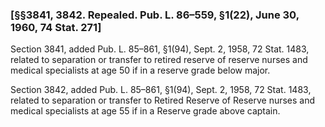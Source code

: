 ### [§§3841, 3842. Repealed. Pub. L. 86–559, §1(22), June 30, 1960, 74 Stat. 271] ###

Section 3841, added Pub. L. 85–861, §1(94), Sept. 2, 1958, 72 Stat. 1483, related to separation or transfer to retired reserve of reserve nurses and medical specialists at age 50 if in a reserve grade below major.

Section 3842, added Pub. L. 85–861, §1(94), Sept. 2, 1958, 72 Stat. 1483, related to separation or transfer to Retired Reserve of Reserve nurses and medical specialists at age 55 if in a Reserve grade above captain.